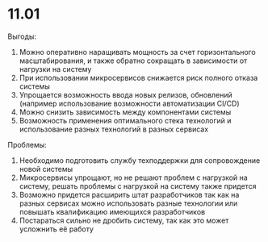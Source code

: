 # 11.01
Выгоды:
1.	Можно оперативно наращивать мощность за счет горизонтального масштабирования, и также обратно сокращать в зависимости от нагрузки на систему 
2.	При использовании микросервисов снижается риск полного отказа системы 
3.	Упрощается возможность ввода новых релизов, обновлений (например использование возможности автоматизации CI/CD) 
4.	Можно снизить зависимость между компонентами системы 
5.	Возможность применения оптимального стека технологий и использование разных технологий в разных сервисах 

Проблемы:
1.	Необходимо подготовить службу техподдержки для сопровождение новой системы 
2.	Микросервисы упрощают, но не решают проблем с нагрузкой на систему, решать проблемы с нагрузкой на систему также придется 
3.	Возможно придется расширить штат разработчиков так как на разных сервисах можно использовать разные технологии или повышать квалификацию имеющихся разработчиков 
4.	Постараться сильно не дробить систему, так как это может усложнить её работу 
